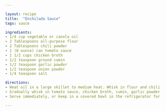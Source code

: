 ```yaml
---

layout: recipe
title:  "Enchilada Sauce"
tags: sauce

ingredients:
- 1/4 cup vegetable or canola oil
- 2 Tablespoons all-purpose flour
- 2 Tablespoons chili powder
- 1 (8 ounce) can tomato sauce
- 1 1/2 cups chicken broth
- 1/2 teaspoon ground cumin
- 1/2 teaspoon garlic powder
- 1/2 teaspoon onion powder
- 1/4 teaspoon salt

directions:
- Heat oil in a large skillet to medium heat. Whisk in flour and chili powder. Reduce heat to medium and continue to whisk until lightly browned.
- Gradually whisk in tomato sauce, chicken broth, cumin, garlic powder, onion powder and salt. Stir until smooth, and continue simmering over medium heat about 10 minutes, or until slightly thickened.
- Serve immediately, or keep in a covered bowl in the refrigerator for up to 3 days.

---
```


